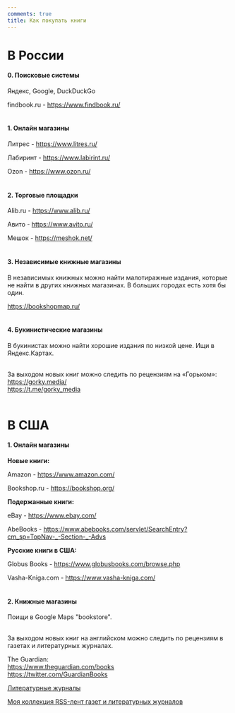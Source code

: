 ```yaml
---
comments: true
title: Как покупать книги
---
```


# В России

#### 0. Поисковые системы

Яндекс, Google, DuckDuckGo

findbook.ru - <https://www.findbook.ru/>
<br><br>

#### 1. Онлайн магазины

Литрес - <https://www.litres.ru/>

Лабиринт - <https://www.labirint.ru/>

Ozon - <https://www.ozon.ru/>
<br><br>

#### 2. Торговые площадки

Alib.ru - <https://www.alib.ru/>

Авито - <https://www.avito.ru/>

Мешок - <https://meshok.net/>
<br><br>

#### 3. Независимые книжные магазины

В независимых книжных можно найти малотиражные издания, которые не найти в других книжных магазинах. В больших городах есть хотя бы один.

<https://bookshopmap.ru/>
<br><br>

#### 4. Букинистические магазины

В букинистах можно найти хорошие издания по низкой цене. Ищи в Яндекс.Картах.
<br><br>

За выходом новых книг можно следить по рецензиям на «Горьком»:<br>
<https://gorky.media/><br>
<https://t.me/gorky_media>
<br><br>

# В США

#### 1. Онлайн магазины

**Новые книги:**

Amazon - <https://www.amazon.com/>

Bookshop.ru - <https://bookshop.org/>

**Подержанные книги:**

eBay - <https://www.ebay.com/>

AbeBooks - <https://www.abebooks.com/servlet/SearchEntry?cm_sp=TopNav-_-Section-_-Advs>

**Русские книги в США:**

Globus Books - <https://www.globusbooks.com/browse.php>

Vasha-Kniga.com - <https://www.vasha-kniga.com/>
<br><br>

#### 2. Книжные магазины

Поищи в Google Maps "bookstore".
<br><br>

За выходом новых книг на английском можно следить по рецензиям в газетах и литературных журналах.

The Guardian:<br>
<https://www.theguardian.com/books><br>
<https://twitter.com/GuardianBooks>

[Литературные журналы](/en/articles#literary)

[Моя коллекция RSS-лент газет и литературных журналов](https://lamescholar.github.io/2023/12/08/follow-the-press-using-rss-ru.html)